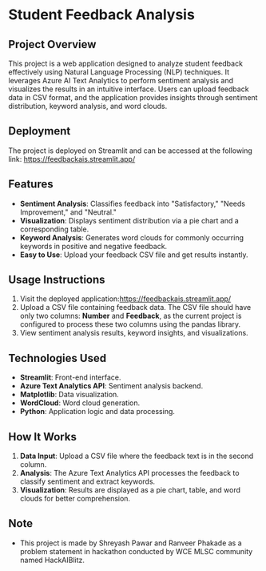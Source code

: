# Student Feedback Analysis

## Project Overview
This project is a web application designed to analyze student feedback effectively using Natural Language Processing (NLP) techniques. It leverages Azure AI Text Analytics to perform sentiment analysis and visualizes the results in an intuitive interface. Users can upload feedback data in CSV format, and the application provides insights through sentiment distribution, keyword analysis, and word clouds.

## Deployment
The project is deployed on Streamlit and can be accessed at the following link:
https://feedbackais.streamlit.app/

## Features
- **Sentiment Analysis**: Classifies feedback into "Satisfactory," "Needs Improvement," and "Neutral."
- **Visualization**: Displays sentiment distribution via a pie chart and a corresponding table.
- **Keyword Analysis**: Generates word clouds for commonly occurring keywords in positive and negative feedback.
- **Easy to Use**: Upload your feedback CSV file and get results instantly.

## Usage Instructions
1. Visit the deployed application:https://feedbackais.streamlit.app/
2. Upload a CSV file containing feedback data. The CSV file should have only two columns: **Number** and **Feedback**, as the current project is configured to process these two columns using the pandas library.
3. View sentiment analysis results, keyword insights, and visualizations.

## Technologies Used
- **Streamlit**: Front-end interface.
- **Azure Text Analytics API**: Sentiment analysis backend.
- **Matplotlib**: Data visualization.
- **WordCloud**: Word cloud generation.
- **Python**: Application logic and data processing.

## How It Works
1. **Data Input**: Upload a CSV file where the feedback text is in the second column.
2. **Analysis**: The Azure Text Analytics API processes the feedback to classify sentiment and extract keywords.
3. **Visualization**: Results are displayed as a pie chart, table, and word clouds for better comprehension.

## Note
- This project is made by Shreyash Pawar and Ranveer Phakade as a problem statement in hackathon conducted by WCE MLSC community named HackAIBlitz.

